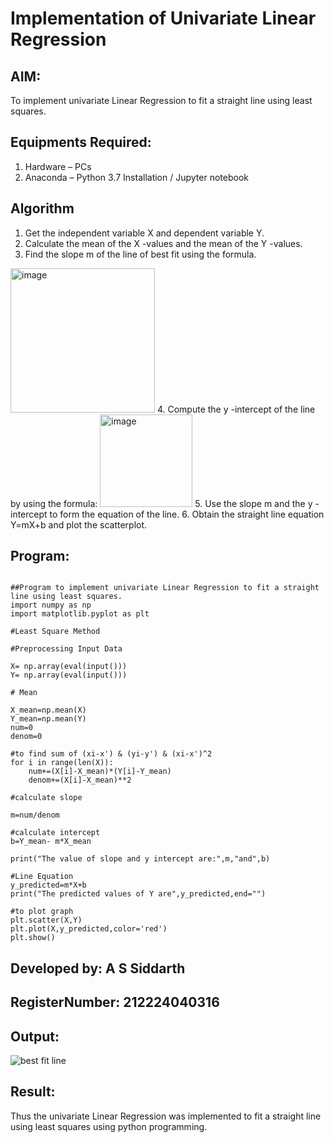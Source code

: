 # Implementation of Univariate Linear Regression
## AIM:
To implement univariate Linear Regression to fit a straight line using least squares.

## Equipments Required:
1. Hardware – PCs
2. Anaconda – Python 3.7 Installation / Jupyter notebook

## Algorithm
1. Get the independent variable X and dependent variable Y.
2. Calculate the mean of the X -values and the mean of the Y -values.
3. Find the slope m of the line of best fit using the formula. 
<img width="231" alt="image" src="https://user-images.githubusercontent.com/93026020/192078527-b3b5ee3e-992f-46c4-865b-3b7ce4ac54ad.png">
4. Compute the y -intercept of the line by using the formula:
<img width="148" alt="image" src="https://user-images.githubusercontent.com/93026020/192078545-79d70b90-7e9d-4b85-9f8b-9d7548a4c5a4.png">
5. Use the slope m and the y -intercept to form the equation of the line.
6. Obtain the straight line equation Y=mX+b and plot the scatterplot.

## Program:
```

##Program to implement univariate Linear Regression to fit a straight line using least squares.
import numpy as np
import matplotlib.pyplot as plt

#Least Square Method

#Preprocessing Input Data

X= np.array(eval(input()))
Y= np.array(eval(input()))

# Mean

X_mean=np.mean(X)
Y_mean=np.mean(Y)
num=0
denom=0

#to find sum of (xi-x') & (yi-y') & (xi-x')^2
for i in range(len(X)):
    num+=(X[i]-X_mean)*(Y[i]-Y_mean)
    denom+=(X[i]-X_mean)**2
    
#calculate slope

m=num/denom

#calculate intercept
b=Y_mean- m*X_mean

print("The value of slope and y intercept are:",m,"and",b)

#Line Equation
y_predicted=m*X+b
print("The predicted values of Y are",y_predicted,end="")

#to plot graph
plt.scatter(X,Y)
plt.plot(X,y_predicted,color='red')
plt.show()

```
## Developed by: A S Siddarth
## RegisterNumber: 212224040316

## Output:
![best fit line](sam.png)


## Result:
Thus the univariate Linear Regression was implemented to fit a straight line using least squares using python programming.
